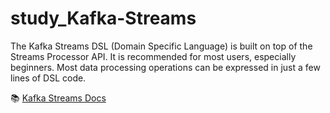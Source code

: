 # study_Kafka-Streams

The Kafka Streams DSL (Domain Specific Language) is built on top of the Streams Processor API. It is recommended for most users, especially beginners. Most data processing operations can be expressed in just a few lines of DSL code.

📚 [Kafka Streams Docs](https://kafka.apache.org/documentation/streams/)
